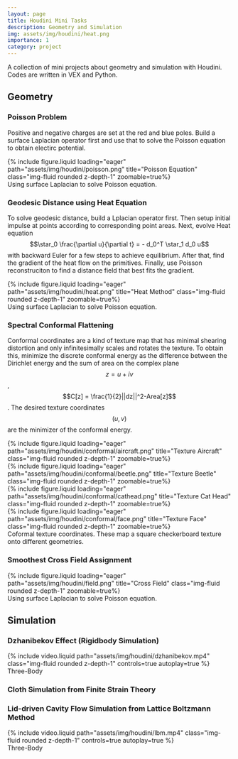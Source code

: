```yaml
---
layout: page
title: Houdini Mini Tasks
description: Geometry and Simulation
img: assets/img/houdini/heat.png
importance: 1
category: project
---
```


A collection of mini projects about geometry and simulation with Houdini. Codes are written in VEX and Python.

## Geometry
### Poisson Problem
Positive and negative charges are set at the red and blue poles. Build a surface Laplacian operator first and use that to solve the Poisson equation to obtain electirc potential.
<div class="row">
    <div class="col-sm mt-3 mt-md-0">
        {% include figure.liquid loading="eager" path="assets/img/houdini/poisson.png" title="Poisson Equation" class="img-fluid rounded z-depth-1" zoomable=true%}
    </div>
</div>
<div class="caption">
    Using surface Laplacian to solve Poisson equation.
</div>

### Geodesic Distance using Heat Equation
To solve geodesic distance, build a Lplacian operator first. Then setup initial impulse at points according to corresponding point areas. Next, evolve Heat equation $$\star_0 \frac{\partial u}{\partial t} = - d_0^T \star_1 d_0 u$$ with backward Euler for a few steps to achieve equilibrium. After that, find the gradient of the heat flow on the primitives. Finally, use Poisson reconstruciton to find a distance field that best fits the gradient.
<div class="row">
    <div class="col-sm mt-3 mt-md-0">
        {% include figure.liquid loading="eager" path="assets/img/houdini/heat.png" title="Heat Method" class="img-fluid rounded z-depth-1" zoomable=true%}
    </div>
</div>
<div class="caption">
    Using surface Laplacian to solve Poisson equation.
</div>

### Spectral Conformal Flattening
Conformal coordinates are a kind of texture map that has minimal shearing distortion and only infinitesimally scales and rotates the texture. To obtain this, minimize the discrete conformal energy as the difference between the Dirichlet energy and the sum of area on the complex plane $$z=u+iv$$, $$C[z] = \frac{1}{2}||dz||^2-Area[z]$$. The desired texture coordinates $$(u,v)$$ are the minimizer of the conformal energy.
<div class="row">
    <div class="col-sm mt-3 mt-md-0">
        {% include figure.liquid loading="eager" path="assets/img/houdini/conformal/aircraft.png" title="Texture Aircraft" class="img-fluid rounded z-depth-1" zoomable=true%}
    </div>
    <div class="col-sm mt-3 mt-md-0">
        {% include figure.liquid loading="eager" path="assets/img/houdini/conformal/beetle.png" title="Texture Beetle" class="img-fluid rounded z-depth-1" zoomable=true%}
    </div>
    <div class="col-sm mt-3 mt-md-0">
        {% include figure.liquid loading="eager" path="assets/img/houdini/conformal/cathead.png" title="Texture Cat Head" class="img-fluid rounded z-depth-1" zoomable=true%}
    </div>
    <div class="col-sm mt-3 mt-md-0">
        {% include figure.liquid loading="eager" path="assets/img/houdini/conformal/face.png" title="Texture Face" class="img-fluid rounded z-depth-1" zoomable=true%}
    </div>
</div>
<div class="caption">
    Coformal texture coordinates. These map a square checkerboard texture onto different geometries.
</div>

### Smoothest Cross Field Assignment
<div class="row">
    <div class="col-sm mt-3 mt-md-0">
        {% include figure.liquid loading="eager" path="assets/img/houdini/field.png" title="Cross Field" class="img-fluid rounded z-depth-1" zoomable=true%}
    </div>
</div>
<div class="caption">
    Using surface Laplacian to solve Poisson equation.
</div>

## Simulation
### Dzhanibekov Effect (Rigidbody Simulation)
<div class="row mt-3">
    <div class="col-sm mt-3 mt-md-0">
        {% include video.liquid path="assets/img/houdini/dzhanibekov.mp4" class="img-fluid rounded z-depth-1" controls=true autoplay=true %}
    </div>
</div>
<div class="caption">
    Three-Body
</div>

### Cloth Simulation from Finite Strain Theory
<!-- <div class="row mt-3">
    <div class="col-sm mt-3 mt-md-0">
        {% include video.liquid path="assets/img/houdini/dzhanibekov.mp4" class="img-fluid rounded z-depth-1" controls=true autoplay=true %}
    </div>
</div>
<div class="caption">
    Three-Body
</div> -->

### Lid-driven Cavity Flow Simulation from Lattice Boltzmann Method
<div class="row mt-3">
    <div class="col-sm mt-3 mt-md-0">
        {% include video.liquid path="assets/img/houdini/lbm.mp4" class="img-fluid rounded z-depth-1" controls=true autoplay=true %}
    </div>
</div>
<div class="caption">
    Three-Body
</div>